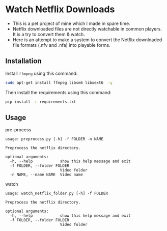 # Watch Netflix Downloads

- This is a pet project of mine which I made in spare time.
- Netflix downloaded files are not directly watchable in common players. It is a try to convert them & watch.
- Here is an attempt to make a system to convert the Netflix downloaded file formats (.nfv and .nfa) into playable forms.


## Installation

Install `ffmpeg` using this command:
```bash
sudo apt-get install ffmpeg libsm6 libxext6  -y
```

Then install the requirements using this command:
```bash
pip install -r requirements.txt
```

## Usage

pre-process
```
usage: preprocess.py [-h] -f FOLDER -n NAME

Preprocess the netflix directory.

optional arguments:
  -h, --help            show this help message and exit
  -f FOLDER, --folder FOLDER
                        Video folder
  -n NAME, --name NAME  Video name
```

watch
```
usage: watch_netflix_folder.py [-h] -f FOLDER

Preprocess the netflix directory.

optional arguments:
  -h, --help            show this help message and exit
  -f FOLDER, --folder FOLDER
                        Video folder
```
